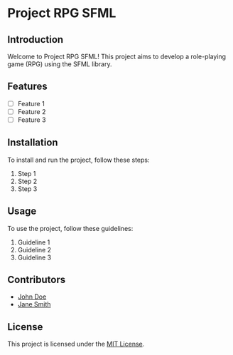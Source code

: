# Project RPG SFML

## Introduction

Welcome to Project RPG SFML! This project aims to develop a role-playing game (RPG) using the SFML library. 

## Features

- [ ] Feature 1
- [ ] Feature 2
- [ ] Feature 3

## Installation

To install and run the project, follow these steps:

1. Step 1
2. Step 2
3. Step 3

## Usage

To use the project, follow these guidelines:

1. Guideline 1
2. Guideline 2
3. Guideline 3

## Contributors

- [John Doe](https://github.com/johndoe)
- [Jane Smith](https://github.com/janesmith)

## License

This project is licensed under the [MIT License](LICENSE).
